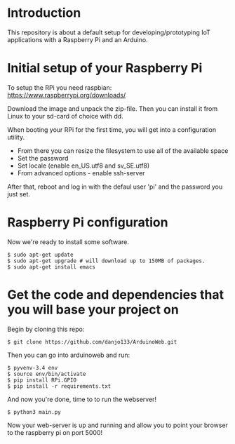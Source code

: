 # Introduction

This repository is about a default setup for developing/prototyping 
IoT applications with a Raspberry Pi and an Arduino.

# Initial setup of your Raspberry Pi

To setup the RPi you need raspbian:
https://www.raspberrypi.org/downloads/

Download the image and unpack the zip-file.
Then you can install it from Linux to your sd-card of choice with dd.

When booting your RPi for the first time, you will get into a configuration utility.
* From there you can resize the filesystem to use all of the available space
* Set the password
* Set locale (enable en_US.utf8 and sv_SE.utf8)
* From advanced options - enable ssh-server

After that, reboot and log in with the defaul user 'pi' and the password you just set.

# Raspberry Pi configuration

Now we're ready to install some software.

    $ sudo apt-get update
    $ sudo apt-get upgrade # will download up to 150MB of packages.
    $ sudo apt-get install emacs

# Get the code and dependencies that you will base your project on

Begin by cloning this repo:

    $ git clone https://github.com/danjo133/ArduinoWeb.git

Then you can go into arduinoweb and run:

    $ pyvenv-3.4 env
    $ source env/bin/activate
    $ pip install RPi.GPIO
    $ pip install -r requirements.txt

And now you're done, time to to run the webserver!

    $ python3 main.py
 
Now your web-server is up and running and allow you to point your browser to the raspberry pi on port 5000!
